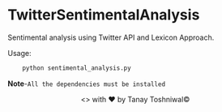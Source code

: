 # TwitterSentimentalAnalysis
Sentimental analysis using Twitter API and Lexicon Approach.

Usage:
```python
    python sentimental_analysis.py
```
**Note**-```All the dependencies must be installed```




<p align="center"><> with &hearts; by Tanay Toshniwal&copy;</p>
